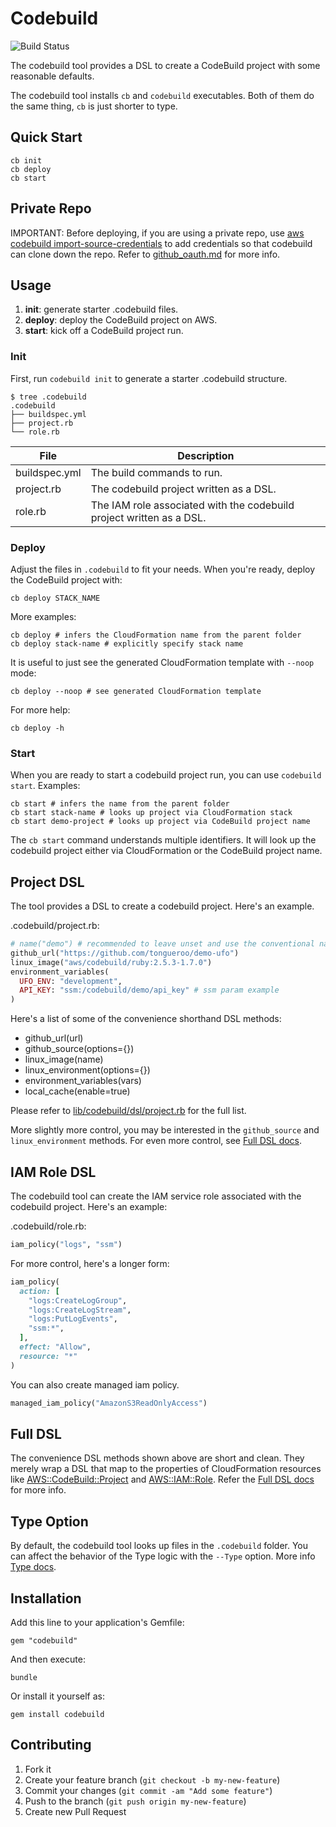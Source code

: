 # Codebuild

![Build Status](https://codebuild.us-west-2.amazonaws.com/badges?uuid=eyJlbmNyeXB0ZWREYXRhIjoidHFFaithL1pLZWFEUzBXbk5LY05Mc0FrZW56NDVJWTArbUlOdzBUalVPWWZ5a1ZYUEFtTkhlbFBjeURRZEd1Q292WTI1RUJwWkcvdEgxUXhSYnBqVU9VPSIsIml2UGFyYW1ldGVyU3BlYyI6IjJ0dnpqMC9XMzQ4VExCMGgiLCJtYXRlcmlhbFNldFNlcmlhbCI6MX0%3D&branch=master)

The codebuild tool provides a DSL to create a CodeBuild project with some reasonable defaults.

The codebuild tool installs `cb` and `codebuild` executables. Both of them do the same thing, `cb` is just shorter to type.

## Quick Start

    cb init
    cb deploy
    cb start

## Private Repo

IMPORTANT: Before deploying, if you are using a private repo, use [aws codebuild import-source-credentials](https://docs.aws.amazon.com/cli/latest/reference/codebuild/import-source-credentials.html) to add credentials so that codebuild can clone down the repo.  Refer to [github_oauth.md](readme/github_oauth.md) for more info.

## Usage

1. **init**: generate starter .codebuild files.
2. **deploy**: deploy the CodeBuild project on AWS.
3. **start**: kick off a CodeBuild project run.

### Init

First, run `codebuild init` to generate a starter .codebuild structure.

    $ tree .codebuild
    .codebuild
    ├── buildspec.yml
    ├── project.rb
    └── role.rb

File | Description
--- | ---
buildspec.yml | The build commands to run.
project.rb | The codebuild project written as a DSL.
role.rb | The IAM role associated with the codebuild project written as a DSL.

### Deploy

Adjust the files in `.codebuild` to fit your needs. When you're ready, deploy the CodeBuild project with:

    cb deploy STACK_NAME

More examples:

    cb deploy # infers the CloudFormation name from the parent folder
    cb deploy stack-name # explicitly specify stack name

It is useful to just see the generated CloudFormation template with `--noop` mode:

    cb deploy --noop # see generated CloudFormation template

For more help:

    cb deploy -h

### Start

When you are ready to start a codebuild project run, you can use `codebuild start`. Examples:

    cb start # infers the name from the parent folder
    cb start stack-name # looks up project via CloudFormation stack
    cb start demo-project # looks up project via CodeBuild project name

The `cb start` command understands multiple identifiers. It will look up the codebuild project either via CloudFormation or the CodeBuild project name.

## Project DSL

The tool provides a DSL to create a codebuild project.  Here's an example.

.codebuild/project.rb:

```ruby
# name("demo") # recommended to leave unset and use the conventional name that cb tool sets
github_url("https://github.com/tongueroo/demo-ufo")
linux_image("aws/codebuild/ruby:2.5.3-1.7.0")
environment_variables(
  UFO_ENV: "development",
  API_KEY: "ssm:/codebuild/demo/api_key" # ssm param example
)
```

Here's a list of some of the convenience shorthand DSL methods:

* github_url(url)
* github_source(options={})
* linux_image(name)
* linux_environment(options={})
* environment_variables(vars)
* local_cache(enable=true)

Please refer to [lib/codebuild/dsl/project.rb](lib/codebuild/dsl/project.rb) for the full list.

More slightly more control, you may be interested in the `github_source` and `linux_environment` methods.  For even more control, see [Full DSL docs](readme/full_dsl.md).

## IAM Role DSL

The codebuild tool can create the IAM service role associated with the codebuild project. Here's an example:

.codebuild/role.rb:

```ruby
iam_policy("logs", "ssm")
```

For more control, here's a longer form:

```ruby
iam_policy(
  action: [
    "logs:CreateLogGroup",
    "logs:CreateLogStream",
    "logs:PutLogEvents",
    "ssm:*",
  ],
  effect: "Allow",
  resource: "*"
)
```

You can also create managed iam policy.

```ruby
managed_iam_policy("AmazonS3ReadOnlyAccess")
```

## Full DSL

The convenience DSL methods shown above are short and clean.  They merely wrap a DSL that map to the properties of CloudFormation resources like [AWS::CodeBuild::Project](https://docs.aws.amazon.com/AWSCloudFormation/latest/UserGuide/aws-resource-codebuild-project.html) and [AWS::IAM::Role](https://docs.aws.amazon.com/AWSCloudFormation/latest/UserGuide/aws-resource-iam-role.html). Refer the [Full DSL docs](readme/full_dsl.md) for more info.

## Type Option

By default, the codebuild tool looks up files in the `.codebuild` folder.  You can affect the behavior of the Type logic with the `--Type` option.  More info [Type docs](readme/type.md).

## Installation

Add this line to your application's Gemfile:

    gem "codebuild"

And then execute:

    bundle

Or install it yourself as:

    gem install codebuild

## Contributing

1. Fork it
2. Create your feature branch (`git checkout -b my-new-feature`)
3. Commit your changes (`git commit -am "Add some feature"`)
4. Push to the branch (`git push origin my-new-feature`)
5. Create new Pull Request
